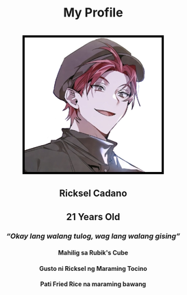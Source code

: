 <!DOCTYPE html>
<html>
     <head>
	<style>
	img {
	  border: 5px solid black;
	}
	</style>
	<meta charset="UTF-8">
	<title>My Profile</title>
     </head>
     <body style = "background-color:powderred;">
	<p>
	     <center><h1><b>My Profile</h1><br>
	     <img src="cale.jpg" alt="Cale Henituse" width ="320px">
	     <h2>Ricksel Cadano</b></h2>
	     <h2>21 Years Old</h2>
	     <h3><i><q>Okay lang walang tulog, wag lang walang gising</q></i></h3>
	     <h4>Mahilig sa Rubik's Cube</h4>
	     <h4>Gusto ni Ricksel ng Maraming Tocino</h4>
	     <h4>Pati Fried Rice na maraming bawang</i></h4></center>
	</p>
</html>
